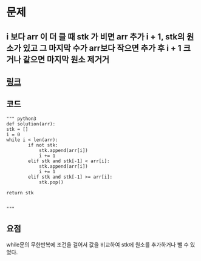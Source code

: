 # 문제  
## i 보다 arr 이 더 클 때 stk 가 비면 arr 추가 i + 1, stk의 원소가 있고 그 마지막 수가 arr보다 작으면 추가 후 i + 1 크거나 같으면 마지막 원소 제거거
## [링크](https://school.programmers.co.kr/learn/courses/30/lessons/181918)
## 코드
    """ python3
    def solution(arr):
    stk = []
    i = 0
    while i < len(arr):
            if not stk:
                stk.append(arr[i])
                i += 1
            elif stk and stk[-1] < arr[i]:
                stk.append(arr[i])
                i += 1
            elif stk and stk[-1] >= arr[i]:
                stk.pop()

    return stk


    """
## 요점
while문의 무한반복에 조건을 걸어서 값을 비교하여 stk에 원소를 추가하거나 뺄 수 있었다.